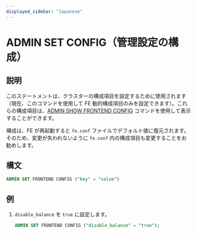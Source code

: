 ```yaml
---
displayed_sidebar: "Japanese"
---
```


# ADMIN SET CONFIG（管理設定の構成）

## 説明

このステートメントは、クラスターの構成項目を設定するために使用されます（現在、このコマンドを使用して FE 動的構成項目のみを設定できます）。これらの構成項目は、[ADMIN SHOW FRONTEND CONFIG](ADMIN_SET_CONFIG.md) コマンドを使用して表示することができます。

構成は、FE が再起動すると `fe.conf` ファイルでデフォルト値に復元されます。そのため、変更が失われないように `fe.conf` 内の構成項目も変更することをお勧めします。

## 構文

```sql
ADMIN SET FRONTEND CONFIG ("key" = "value")
```

## 例

1. `disable_balance` を `true` に設定します。

    ```sql
    ADMIN SET FRONTEND CONFIG ("disable_balance" = "true");
    ```